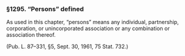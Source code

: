 ### §1295. “Persons” defined ###

As used in this chapter, “persons” means any individual, partnership, corporation, or unincorporated association or any combination or association thereof.

(Pub. L. 87–331, §5, Sept. 30, 1961, 75 Stat. 732.)